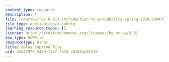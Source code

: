 ```yaml
---
content_type: resource
description: ''
file: /courses/res-6-012-introduction-to-probability-spring-2018/a394787d544ef49773fdc0165ae91170_KrjZyCRi29o.srt
file_type: application/x-subrip
learning_resource_types: []
license: https://creativecommons.org/licenses/by-nc-sa/4.0/
ocw_type: OCWFile
resourcetype: Other
title: 3play caption file
uid: a394787d-544e-f497-73fd-c0165ae91170
---
```

